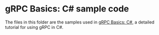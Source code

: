 # gRPC Basics: C# sample code

The files in this folder are the samples used in [gRPC Basics: C#][],
a detailed tutorial for using gRPC in C#.

[gRPC Basics: C#]:https://grpc.io/docs/languages/csharp/basics

